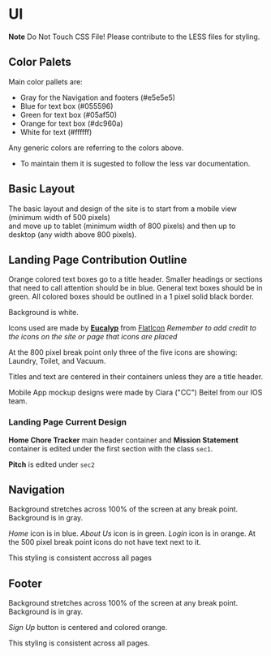# UI

**Note** Do Not Touch CSS File! Please contribute to the LESS files for styling.

## Color Palets
Main color pallets are:
* Gray for the Navigation and footers (#e5e5e5)
* Blue for text box (#055596)
* Green for text box (#05af50)
* Orange for text box (#dc960a)
* White for text (#ffffff)

Any generic colors are referring to the colors above.
* To maintain them it is sugested to follow the less var documentation.

## Basic Layout

The basic layout and design of the site is to start from a mobile view (minimum width of 500 pixels)  
and move up to tablet (minimum width of 800 pixels) and then up to desktop (any width above 800 pixels).

## Landing Page Contribution Outline

Orange colored text boxes go to a title header.
Smaller headings or sections that need to call attention should be in blue.
General text boxes should be in green.
All colored boxes should be outlined in a 1 pixel solid black border.

Background is white.

Icons used are made by **[Eucalyp](https://www.flaticon.com/authors/eucalyp)** from [FlatIcon](https://www.flaticon.com)
*Remember to add credit to the icons on the site or page that icons are placed*

At the 800 pixel break point only three of the five icons are showing: Laundry, Toilet, and Vacuum.

Titles and text are centered in their containers unless they are a title header.

Mobile App mockup designs were made by Ciara ("CC") Beitel from our IOS team.

### Landing Page Current Design
**Home Chore Tracker** main header container and **Mission Statement** container is edited under the first section with the class ```sec1```.

**Pitch** is edited under ```sec2``` 

## Navigation
Background stretches across 100% of the screen at any break point.
Background is in gray.

*Home* icon is in blue. *About Us* icon is in green. *Login* icon is in orange.
At the 500 pixel break point icons do not have text next to it.

This styling is consistent accross all pages

## Footer

Background stretches across 100% of the screen at any break point.
Background is in gray.

*Sign Up* button is centered and colored orange.

This styling is consistent across all pages.